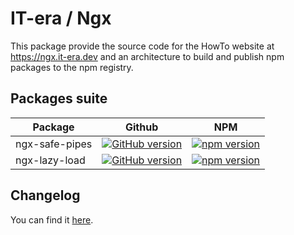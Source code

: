 # IT-era / Ngx

This package provide the source code for the HowTo website at https://ngx.it-era.dev and an architecture to build and publish npm packages to the npm registry.

## Packages suite

| Package        | Github                                                                                                                      | NPM                                                                                                                            |
| -------------- | --------------------------------------------------------------------------------------------------------------------------- | ------------------------------------------------------------------------------------------------------------------------------ |
| ngx-safe-pipes | [![GitHub version](https://badge.fury.io/gh/it-era%2Fngx-safe-pipes.svg)](https://badge.fury.io/gh/it-era%2Fngx-safe-pipes) | [![npm version](https://badge.fury.io/js/%40it-era%2Fngx-safe-pipes.svg)](https://badge.fury.io/js/%40it-era%2Fngx-safe-pipes) |
| ngx-lazy-load  | [![GitHub version](https://badge.fury.io/gh/it-era%2Fngx-lazy-load.svg)](https://badge.fury.io/gh/it-era%2Fngx-lazy-load)   | [![npm version](https://badge.fury.io/js/%40it-era%2Fngx-lazy-load.svg)](https://badge.fury.io/js/%40it-era%2Fngx-lazy-load)   |

## Changelog

You can find it [here](https://github.com/it-era/ngx/blob/master/CHANGELOG.md).
